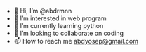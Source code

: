 - 👋 Hi, I’m @abdrmnn
- 👀 I’m interested in web program
- 🌱 I’m currently learning python
- 💞️ I’m looking to collaborate on coding
- 📫 How to reach me abdyosep@gmail.com

<!---
abdrmnn/abdrmnn is a ✨ special ✨ repository because its `README.md` (this file) appears on your GitHub profile.
You can click the Preview link to take a look at your changes.
--->
